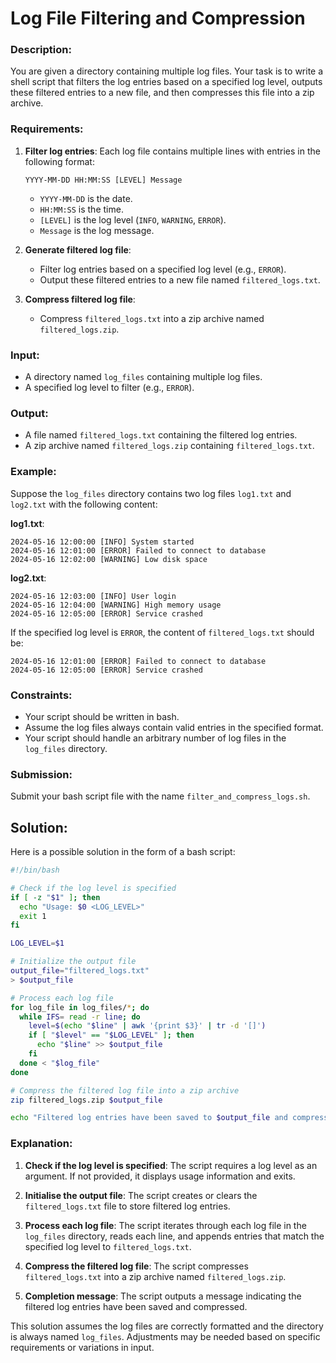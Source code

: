 # Log File Filtering and Compression

### Description:
You are given a directory containing multiple log files. Your task is to write a shell script that filters the log entries based on a specified log level, outputs these filtered entries to a new file, and then compresses this file into a zip archive.

### Requirements:
1. **Filter log entries**: Each log file contains multiple lines with entries in the following format:
    ```
    YYYY-MM-DD HH:MM:SS [LEVEL] Message
    ```
    - `YYYY-MM-DD` is the date.
    - `HH:MM:SS` is the time.
    - `[LEVEL]` is the log level (`INFO`, `WARNING`, `ERROR`).
    - `Message` is the log message.

2. **Generate filtered log file**:
    - Filter log entries based on a specified log level (e.g., `ERROR`).
    - Output these filtered entries to a new file named `filtered_logs.txt`.

3. **Compress filtered log file**:
    - Compress `filtered_logs.txt` into a zip archive named `filtered_logs.zip`.

### Input:
- A directory named `log_files` containing multiple log files.
- A specified log level to filter (e.g., `ERROR`).

### Output:
- A file named `filtered_logs.txt` containing the filtered log entries.
- A zip archive named `filtered_logs.zip` containing `filtered_logs.txt`.

### Example:
Suppose the `log_files` directory contains two log files `log1.txt` and `log2.txt` with the following content:

**log1.txt**:
```
2024-05-16 12:00:00 [INFO] System started
2024-05-16 12:01:00 [ERROR] Failed to connect to database
2024-05-16 12:02:00 [WARNING] Low disk space
```

**log2.txt**:
```
2024-05-16 12:03:00 [INFO] User login
2024-05-16 12:04:00 [WARNING] High memory usage
2024-05-16 12:05:00 [ERROR] Service crashed
```

If the specified log level is `ERROR`, the content of `filtered_logs.txt` should be:
```
2024-05-16 12:01:00 [ERROR] Failed to connect to database
2024-05-16 12:05:00 [ERROR] Service crashed
```

### Constraints:
- Your script should be written in bash.
- Assume the log files always contain valid entries in the specified format.
- Your script should handle an arbitrary number of log files in the `log_files` directory.

### Submission:
Submit your bash script file with the name `filter_and_compress_logs.sh`.

## Solution:

Here is a possible solution in the form of a bash script:

```bash
#!/bin/bash

# Check if the log level is specified
if [ -z "$1" ]; then
  echo "Usage: $0 <LOG_LEVEL>"
  exit 1
fi

LOG_LEVEL=$1

# Initialize the output file
output_file="filtered_logs.txt"
> $output_file

# Process each log file
for log_file in log_files/*; do
  while IFS= read -r line; do
    level=$(echo "$line" | awk '{print $3}' | tr -d '[]')
    if [ "$level" == "$LOG_LEVEL" ]; then
      echo "$line" >> $output_file
    fi
  done < "$log_file"
done

# Compress the filtered log file into a zip archive
zip filtered_logs.zip $output_file

echo "Filtered log entries have been saved to $output_file and compressed into filtered_logs.zip"
```

### Explanation:

1. **Check if the log level is specified**: The script requires a log level as an argument. If not provided, it displays usage information and exits.

2. **Initialise the output file**: The script creates or clears the `filtered_logs.txt` file to store filtered log entries.

3. **Process each log file**: The script iterates through each log file in the `log_files` directory, reads each line, and appends entries that match the specified log level to `filtered_logs.txt`.

4. **Compress the filtered log file**: The script compresses `filtered_logs.txt` into a zip archive named `filtered_logs.zip`.

5. **Completion message**: The script outputs a message indicating the filtered log entries have been saved and compressed.

This solution assumes the log files are correctly formatted and the directory is always named `log_files`. Adjustments may be needed based on specific requirements or variations in input.